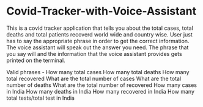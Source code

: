 # Covid-Tracker-with-Voice-Assistant

This is a covid tracker application that tells you about the total cases, total deaths and total patients recoverd world wide and country wise. User just has to say the appropriate
phrase in order to get the correct information. The voice assistant will speak out the answer you need. The phrase that you say will and the information that the voice assistant
provides gets printed on the terminal.

Valid phrases - 
How many total cases
How many total deaths
How many total recovered
What are the total number of cases
What are the total number of deaths
What are the total number of recovered
How many cases in India
How many deaths in India
How many recovered in India
How many total tests/total test in India
